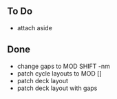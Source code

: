 ## To Do

- attach aside

## Done

- change gaps to MOD SHIFT -nm
- patch cycle layouts to MOD []
- patch deck layout
- patch deck layout with gaps
